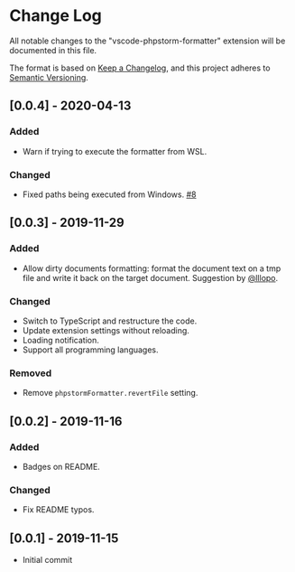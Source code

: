# Change Log

All notable changes to the "vscode-phpstorm-formatter" extension will be documented in this file.

The format is based on [Keep a Changelog](https://keepachangelog.com/en/1.0.0/),
and this project adheres to [Semantic Versioning](https://semver.org/spec/v2.0.0.html).

<!-- ## [Unreleased] -->

## [0.0.4] - 2020-04-13
### Added
- Warn if trying to execute the formatter from WSL.

### Changed
- Fixed paths being executed from Windows. [#8](https://github.com/animus-coop/vscode-phpstorm-formatter/issues/8)

## [0.0.3] - 2019-11-29
### Added
- Allow dirty documents formatting: format the document text on a tmp file and write it back on the target document. Suggestion by [@lllopo](https://github.com/lllopo).

### Changed
- Switch to TypeScript and restructure the code.
- Update extension settings without reloading.
- Loading notification.
- Support all programming languages.

### Removed
- Remove `phpstormFormatter.revertFile` setting.

## [0.0.2] - 2019-11-16
### Added
- Badges on README.

### Changed
- Fix README typos.

## [0.0.1] - 2019-11-15
- Initial commit
